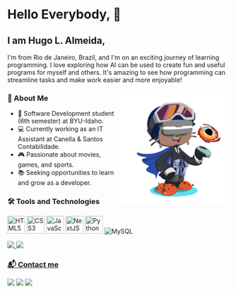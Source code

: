# Hello Everybody, 👋 

## I am Hugo L. Almeida,
I'm from Rio de Janeiro, Brazil, and I'm on an exciting journey of learning programming. I love exploring how AI can be used to create fun and useful programs for myself and others. It's amazing to see how programming can streamline tasks and make work easier and more enjoyable!

### 🎯 About Me  <img align="right" src="./assets/avatar.png" width="250" />
- :blue_book: Software Development student (6th semester) at BYU-Idaho.
- 💻 Currently working as an IT Assistant at Canella & Santos Contabilidade.
- 🎮 Passionate about movies, games, and sports.
- 📚 Seeking opportunities to learn and grow as a developer.
### 🛠️ Tools and Technologies

<img loading="lazy" src="https://cdn.jsdelivr.net/gh/devicons/devicon@latest/icons/html5/html5-plain-wordmark.svg" title="HTML5" width="40" height="40" /> <img loading="lazy" src="https://cdn.jsdelivr.net/gh/devicons/devicon@latest/icons/css3/css3-plain-wordmark.svg" title="CSS3" width="40" height="40" /> <img loading="lazy" src="https://cdn.jsdelivr.net/gh/devicons/devicon@latest/icons/javascript/javascript-plain.svg" title="JavaScript" width="40" height="40" /> <img loading="lazy" src="https://cdn.jsdelivr.net/gh/devicons/devicon@latest/icons/nextjs/nextjs-original.svg" title="NextJS" width="40" height="40" /> <img loading="lazy" src="https://cdn.jsdelivr.net/gh/devicons/devicon@latest/icons/python/python-original-wordmark.svg" title="Python" width="40" height="40" /> <img loading="lazy" src="https://cdn.jsdelivr.net/gh/devicons/devicon@latest/icons/mysql/mysql-original.svg" width="40" title="MySQL" height="40" alt="MySQL"/>
<div>
<a href="https://github.com/hugolalmeida">
<img loading="lazy" height="180em" src="https://github-readme-stats.vercel.app/api/top-langs/?username=hugolalmeida&layout=compact&langs_count=7&theme=dracula"/>
<img loading="lazy" height="180em" src="https://github-readme-stats.vercel.app/api?username=hugolalmeida&show_icons=true&theme=dracula&include_all_commits=true&count_private=true"/>
</div>
  
### 📬 Contact me

<div>
<a href="https://www.instagram.com/hugollalmeida/" target="_blank"><img loading="lazy" src="https://img.shields.io/badge/-Instagram-%23E4405F?style=for-the-badge&logo=instagram&logoColor=white" target="_blank"></a>
<a href = "mailto:hugogule@gmail.com"><img loading="lazy" src="https://img.shields.io/badge/Gmail-D14836?style=for-the-badge&logo=gmail&logoColor=white" target="_blank"></a>
<a href="https://www.linkedin.com/in/hugo-l-almeida-023701221/?locale=en_US" target="_blank"><img loading="lazy" src="https://img.shields.io/badge/-LinkedIn-%230077B5?style=for-the-badge&logo=linkedin&logoColor=white" target="_blank"></a>   
</div>        

